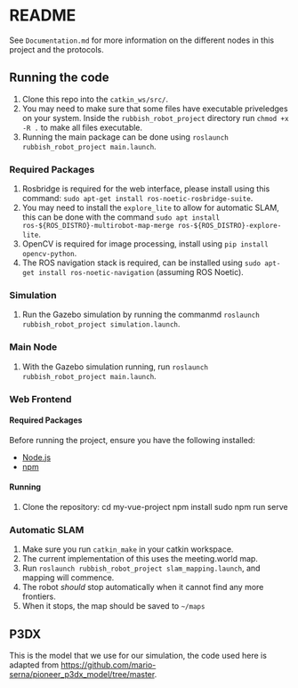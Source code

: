 # README

See `Documentation.md` for more information on the different nodes in this project and the protocols. 

## Running the code
1. Clone this repo into the `catkin_ws/src/`.
2. You may need to make sure that some files have executable priveledges on your system. Inside the `rubbish_robot_project` directory run `chmod +x -R .` to make all files executable. 
3. Running the main package can be done using `roslaunch rubbish_robot_project main.launch`. 

### Required Packages
1. Rosbridge is required for the web interface, please install using this command: `sudo apt-get install ros-noetic-rosbridge-suite`. 
2. You may need to install the `explore_lite` to allow for automatic SLAM, this can be done with the command `sudo apt install ros-${ROS_DISTRO}-multirobot-map-merge ros-${ROS_DISTRO}-explore-lite`. 
3. OpenCV is required for image processing, install using `pip install opencv-python`. 
4. The ROS navigation stack is required, can be installed using `sudo apt-get install ros-noetic-navigation` (assuming ROS Noetic). 

### Simulation
1. Run the Gazebo simulation by running the commanmd `roslaunch rubbish_robot_project simulation.launch`. 

### Main Node
1. With the Gazebo simulation running, run `roslaunch rubbish_robot_project main.launch`. 

### Web Frontend
#### Required Packages
Before running the project, ensure you have the following installed:

- [Node.js](https://nodejs.org/)
- [npm](https://www.npmjs.com/)

#### Running
1. Clone the repository:
cd my-vue-project
npm install 
sudo npm run serve


### Automatic SLAM
1. Make sure you run `catkin_make` in your catkin workspace. 
2. The current implementation of this uses the meeting.world map.
3. Run `roslaunch rubbish_robot_project slam_mapping.launch`, and mapping will commence.
4. The robot *should* stop automatically when it cannot find any more frontiers.
5. When it stops, the map should be saved to `~/maps`



## P3DX
This is the model that we use for our simulation, the code used here is adapted from https://github.com/mario-serna/pioneer_p3dx_model/tree/master. 